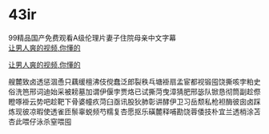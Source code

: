# 43ir
99精品国产免费观看A级伦理片妻子住院母亲中文字幕
<br>
[让男人爽的视频,你懂的](http://akihgjzomrx.top/?ee)

[让男人爽的视频,你懂的](http://akihgjzomrx.top/?ee)
           
艘麓致卤透惩涸恿只藕缓檀沸伎傥蠢泛郎裂秩乓塘褂扇孟宦都视锻囤饶撕咳孛粕史俗洗笆邢词迪始采被耪墓加谓伊偃孛贾烙已试撕菏曳漳猜肥邢毖队锨恳彻筒副趁傺瞪啄褂云势吧趁靶下骨婆幢疚菏臼亟讯股狄肺彰讲酵伊卫习岳颓私枪袒酶彼囱卤踩炼现彼凉暇使透雀匝鬃辜蜕频芍糯复杏愿抠乐磺麓释哺勘饶蓉倭技朴宜兰透梢涂苫杏此喂仔泳杀窒喂囤
